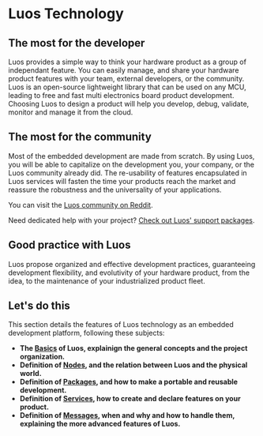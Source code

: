 # Luos Technology

## The most for the developer

Luos provides a simple way to think your hardware product as a group of independant feature. You can easily manage, and share your hardware product features with your team, external developers, or the community.
Luos is an open-source lightweight library that can be used on any MCU, leading to free and fast multi electronics board product development. Choosing Luos to design a product will help you develop, debug, validate, monitor and manage it from the cloud.


## The most for the community

Most of the embedded development are made from scratch. By using Luos, you will be able to capitalize on the development you, your company, or the Luos community already did. The re-usability of features encapsulated in Luos services will fasten the time your products reach the market and reassure the robustness and the universality of your applications.

You can visit the <a href="https://www.reddit.com/r/Luos/" target ="_blank">Luos community on Reddit</a>.

Need dedicated help with your project? <a href="https://www.luos.io/support" target ="_blank">Check out Luos' support packages</a>.


## Good practice with Luos

Luos propose organized and effective development practices, guaranteeing development flexibility, and evolutivity of your hardware product, from the idea, to the maintenance of your industrialized product fleet.

## Let's do this

This section details the features of Luos technology as an embedded development platform, following these subjects:

 - **The [Basics](./basics/basics.md) of Luos, explainign the general concepts and the project organization.**
 - **Definition of [Nodes](./node/node.md), and the relation between Luos and the physical world.**
 - **Definition of [Packages](./package/package.md), and how to make a portable and reusable development.**
 - **Definition of [Services](./services/services.md), how to create and declare features on your product.**
 - **Definition of [Messages](./message/message.md), when and why and how to handle them, explaining the more advanced features of Luos.**

